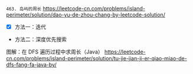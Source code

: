 
`463. 岛屿的周长` https://leetcode-cn.com/problems/island-perimeter/solution/dao-yu-de-zhou-chang-by-leetcode-solution/
- [x] 方法一：迭代
- 方法二：深度优先搜索

图解：在 DFS 遍历过程中求周长（Java） https://leetcode-cn.com/problems/island-perimeter/solution/tu-jie-jian-ji-er-qiao-miao-de-dfs-fang-fa-java-by/
